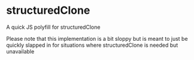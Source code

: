 # structuredClone

A quick JS polyfill for structuredClone

Please note that this implementation is a bit sloppy but is meant to just be quickly slapped in for situations where structuredClone is needed but unavailable
